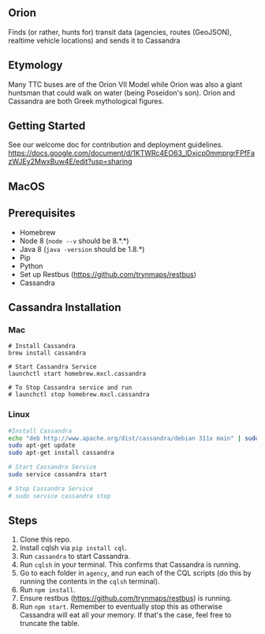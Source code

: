 ## Orion

Finds (or rather, hunts for) transit data (agencies, routes (GeoJSON), realtime vehicle locations) and sends it to Cassandra

## Etymology

Many TTC buses are of the Orion VII Model while Orion was also a giant huntsman that could walk on water (being Poseidon's son). Orion and Cassandra are both Greek mythological figures.

## Getting Started

See our welcome doc for contribution and deployment guidelines.
https://docs.google.com/document/d/1KTWRc4EO63_lDxjcp0mmprgrFPfFazWJEy2MwxBuw4E/edit?usp=sharing

## MacOS

## Prerequisites

- Homebrew
- Node 8 (`node --v` should be 8.\*.\*)
- Java 8 (`java -version` should be 1.8.*)
- Pip
- Python
- Set up Restbus (https://github.com/trynmaps/restbus)
- Cassandra 

## Cassandra Installation

### Mac
```shell
# Install Cassandra
brew install cassandra

# Start Cassandra Service
launchctl start homebrew.mxcl.cassandra

# To Stop Cassandra service and run
# launchctl stop homebrew.mxcl.cassandra
```
### Linux
```bash
#Install Cassandra
echo "deb http://www.apache.org/dist/cassandra/debian 311x main" | sudo tee -a /etc/apt/sources.list.d/cassandra.sources.list
sudo apt-get update
sudo apt-get install cassandra

# Start Cassandra Service
sudo service cassandra start

# Stop Cassandra Service
# sudo service cassandra stop
 ```


## Steps

1. Clone this repo.
2. Install cqlsh via `pip install cql`.
3. Run `cassandra` to start Cassandra.
4. Run `cqlsh` in your terminal. This confirms that Cassandra is running.
5. Go to each folder in `agency`, and run each of the CQL scripts (do this by running the contents in the `cqlsh` terminal).
6. Run `npm install`.
7. Ensure restbus (https://github.com/trynmaps/restbus) is running.
8. Run `npm start`. Remember to eventually stop this as otherwise Cassandra will eat all your memory. If that's the case, feel free to truncate the table.


